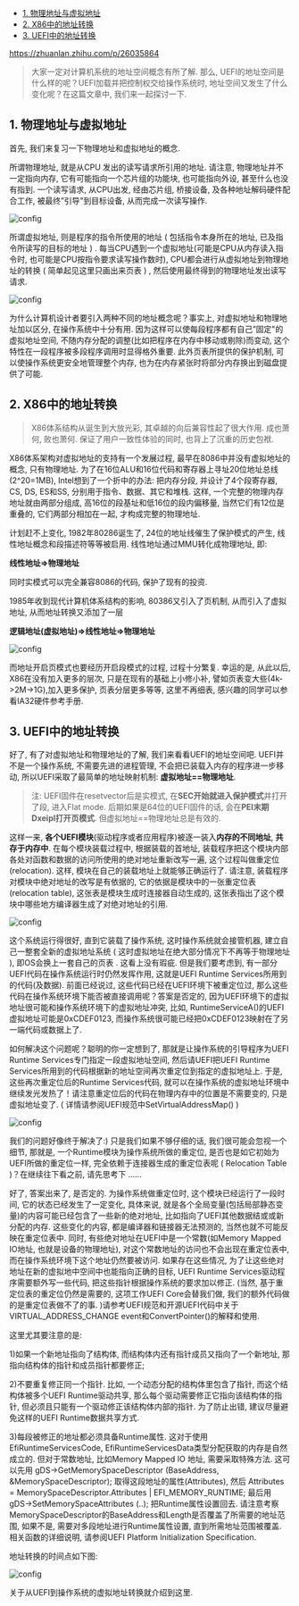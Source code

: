 
<!-- @import "[TOC]" {cmd="toc" depthFrom=1 depthTo=6 orderedList=false} -->

<!-- code_chunk_output -->

* [1. 物理地址与虚拟地址](#1-物理地址与虚拟地址)
* [2. X86中的地址转换](#2-x86中的地址转换)
* [3. UEFI中的地址转换](#3-uefi中的地址转换)

<!-- /code_chunk_output -->

https://zhuanlan.zhihu.com/p/26035864

> 大家一定对计算机系统的地址空间概念有所了解. 那么, UEFI的地址空间是什么样的呢？UEFI加载并把控制权交给操作系统时, 地址空间又发生了什么变化呢？在这篇文章中, 我们来一起探讨一下. 

## 1. 物理地址与虚拟地址

首先, 我们来复习一下物理地址和虚拟地址的概念. 

所谓物理地址, 就是从CPU 发出的读写请求所引用的地址. 请注意, 物理地址并不一定指向内存, 它有可能指向一个芯片组的功能块, 也可能指向外设, 甚至什么也没有指到. 一个读写请求, 从CPU出发, 经由芯片组, 桥接设备, 及各种地址解码硬件配合工作, 被最终”引导"到目标设备, 从而完成一次读写操作. 

![config](images/22.jpg)

所谓虚拟地址, 则是程序的指令所使用的地址 ( 包括指令本身所在的地址, 已及指令所读写的目标的地址 ) . 每当CPU遇到一个虚拟地址(可能是CPU从内存读入指令时, 也可能是CPU按指令要求读写操作数时), CPU都会进行从虚拟地址到物理地址的转换 ( 简单起见这里只画出来页表 ) , 然后使用最终得到的物理地址发出读写请求. 

![config](images/23.jpg)

为什么计算机设计者要引入两种不同的地址概念呢？事实上, 对虚拟地址和物理地址加以区分, 在操作系统中十分有用. 因为这样可以使每段程序都有自己”固定"的虚拟地址空间, 不随内存分配的调整(比如把程序在内存中移动或剔除)而变动, 这个特性在一段程序被多段程序调用时显得格外重要. 此外页表所提供的保护机制, 可以使操作系统更安全地管理整个内存, 也为在内存紧张时将部分内存换出到磁盘提供了可能. 

## 2. X86中的地址转换

> X86体系结构从诞生到大放光彩, 其卓越的向后兼容性起了很大作用. 成也萧何, 败也萧何. 保证了用户一致性体验的同时, 也背上了沉重的历史包袱. 

X86体系架构对虚拟地址的支持有一个发展过程, 最早在8086中并没有虚拟地址的概念, 只有物理地址. 为了在16位ALU和16位代码和寄存器上寻址20位地址总线(2^20=1MB), Intel想到了一个折中的办法: 把内存分段, 并设计了4个段寄存器, CS, DS, ES和SS, 分别用于指令、数据、其它和堆栈. 这样, 一个完整的物理内存地址就由两部分组成, 高16位的段基址和低16位的段内偏移量, 当然它们有12位是重叠的, 它们两部分相加在一起, 才构成完整的物理地址. 

计划赶不上变化, 1982年80286诞生了, 24位的地址线催生了保护模式的产生, 线性地址概念和段描述符等等被启用. 线性地址通过MMU转化成物理地址, 即: 

**线性地址=>物理地址**

同时实模式可以完全兼容8086的代码, 保护了现有的投资. 

1985年收到现代计算机体系结构的影响, 80386又引入了页机制, 从而引入了虚拟地址, 从而地址转换又添加了一层

**逻辑地址(虚拟地址)=>线性地址=>物理地址**

![config](images/24.jpg)

而地址开启页模式也要经历开启段模式的过程, 过程十分繁复. 幸运的是, 从此以后, X86在没有加入更多的层次, 只是在现有的基础上小修小补, 譬如页表变大些(4k->2M->1G),加入更多保护, 页表分层更多等等, 这里不再细表, 感兴趣的同学可以参看IA32硬件参考手册. 

## 3. UEFI中的地址转换

好了, 有了对虚拟地址和物理地址的了解, 我们来看看UEFI的地址空间吧. UEFI并不是一个操作系统, 不需要先进的进程管理, 不会把已装载入内存的程序进一步移动, 所以UEFI采取了最简单的地址映射机制: **虚拟地址==物理地址**. 

> 注: UEFI固件在resetvector后是实模式, 在**SEC开始就进入保护模式**并打开了段, 进入Flat mode. 后期如果是64位的UEFI固件的话, 会在**PEI末期Dxeipl打开页模式**. 但虚拟地址==物理地址总是有效的. 

这样一来, **各个UEFI模块**(驱动程序或者应用程序)被逐一装入**内存的不同地址**, **共存于内存中**. 在每个模块装载过程中, 根据装载的首地址, 装载程序把这个模块内部各处对函数和数据的访问所使用的绝对地址重新改写一遍, 这个过程叫做重定位(relocation). 这样, 模块在自己的装载地址上就能够正确运行了. 请注意, 装载程序对模块中绝对地址的改写是有依据的, 它的依据是模块中的一张重定位表(relocation table), 这张表是模块生成时连接器自动生成的, 这张表指出了这个模块中哪些地方编译器生成了对绝对地址的引用. 

![config](images/25.jpg)

这个系统运行得很好, 直到它装载了操作系统, 这时操作系统就会接管机器, 建立自己一整套全新的虚拟地址系统 ( 这时虚拟地址在绝大部分情况下不再等于物理地址 ), 即OS会换上一套自己的页表 . 这看上没有瑕疵. 但是我们要考虑到, 有一部分UEFI代码在操作系统运行时仍然发挥作用,  这就是UEFI Runtime Services所用到的代码(及数据). 前面已经说过, 这些代码已经在UEFI环境下被重定位过, 那么这些代码在操作系统环境下能否被直接调用呢？答案是否定的, 因为UEFI环境下的虚拟地址很可能和操作系统环境下的虚拟地址冲突, 比如, RuntimeServiceA()的UEFI虚拟地址可能是0xCDEF0123, 而操作系统很可能已经把0xCDEF0123映射在了另一端代码或数据上了. 

如何解决这个问题呢？聪明的你一定想到了, 那就是让操作系统的引导程序为UEFI Runtime Services专门指定一段虚拟地址空间, 然后请UEFI把UEFI Runtime Services所用到的代码根据新的地址空间再次重定位到指定的虚拟地址上. 于是, 这些再次重定位后的Runtime Services代码, 就可以在操作系统的虚拟地址环境中继续发光发热了！请注意重定位后的代码在物理内存中的位置是不需要变的, 只是虚拟地址变了. ( 详情请参阅UEFI规范中SetVirtualAddressMap() )

![config](images/26.jpg)

我们的问题好像终于解决了:) 只是我们如果不够仔细的话, 我们很可能会忽视一个细节, 那就是, 一个Runtime模块为操作系统所做的重定位, 是否也是如它初始为UEFI所做的重定位一样, 完全依赖于连接器生成的重定位表呢 ( Relocation Table )？在继续往下看之前, 请先思考下 ……

好了, 答案出来了, 是否定的. 为操作系统做重定位时, 这个模块已经运行了一段时间, 它的状态已经发生了一定变化, 具体来说, 就是各个全局变量(包括局部静态变量)的内容可能已经包含了一些新的绝对地址, 比如指向了UEFI其他数据结或或新分配的内存. 这些变化的内容, 都是编译器和链接器无法预测的, 当然也就不可能反映在重定位表中. 同时, 有些绝对地址在UEFI中是一个常数(如Memory Mapped IO地址, 也就是设备的物理地址), 对这个常数地址的访问也不会出现在重定位表中, 而在操作系统环境下这个地址仍然要被访问. 如果存在这些情况, 为了让这些绝对地址在新的虚拟地中空间中也能指向正确的目标, UEFI Runtime Services驱动程序需要额外写一些代码, 把这些指针根据操作系统的要求加以修正. (当然, 基于重定位表的重定位仍然是需要的, 这项工作UEFI Core会替我们做, 我们的额外代码做的是重定位表做不了的事. )请参考UEFI规范和开源UEFI代码中关于VIRTUAL\_ADDRESS\_CHANGE event和ConvertPointer()的解释和使用. 

这里尤其要注意的是: 

1)如果一个新地址指向了结构体, 而结构体内还有指针成员又指向了一个新地址, 那指向结构体的指针和成员指针都要修正; 

2)不要重复修正同一个指针. 比如, 一个动态分配的结构体里包含了指针, 而这个结构体被多个UEFI Runtime驱动共享, 那么每个驱动需要修正它指向该结构体的指针, 但必须且只能有一个驱动修正该结构体内部的指针. 为了防止出错, 建议尽量避免这样的UEFI Runtime数据共享方式. 

3)每段被修正的地址都必须具备Runtime属性. 这对于使用EfiRuntimeServicesCode, EfiRuntimeServicesData类型分配获取的内存是自然成立的. 但对于常数地址, 比如Memory Mapped IO 地址, 需要采取特殊方法. 这可以先用 gDS->GetMemorySpaceDescriptor (BaseAddress, &MemorySpaceDescriptor); 取得这段地址的属性(Attributes), 然后 Attributes = MemorySpaceDescriptor.Attributes | EFI\_MEMORY\_RUNTIME; 最后用 gDS->SetMemorySpaceAttributes (..);  把Runtime属性设置回去. 请注意考察MemorySpaceDescriptor的BaseAddress和Length是否覆盖了所需要的地址范围, 如果不是, 需要对多段地址进行Runtime属性设置, 直到所需地址范围被覆盖. 相关函数的详细说明, 请参阅UEFI Platform Initialization Specification. 

地址转换的时间点如下图: 

![config](images/27.jpg)

关于从UEFI到操作系统的虚拟地址转换就介绍到这里. 